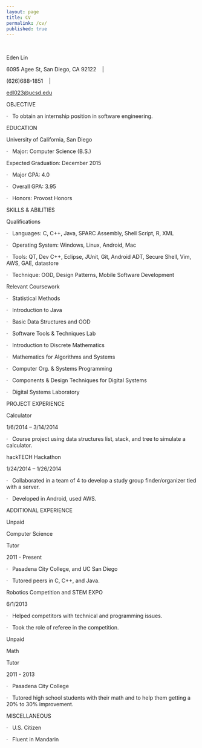 ```yaml
---
layout: page
title: CV
permalink: /cv/
published: true
---
```


‍

Eden Lin

6095 Agee St, San Diego, CA 92122    |    

(626)688-1851    |   

edl023@ucsd.edu

OBJECTIVE

·   To obtain an internship position in software engineering.

EDUCATION

University of California, San Diego

·   Major: Computer Science (B.S.)                                            

Expected Graduation: December 2015

·   Major GPA: 4.0

·   Overall GPA: 3.95

·   Honors: Provost Honors

SKILLS & ABILITIES

Qualifications

·   Languages: C, C++, Java, SPARC Assembly, Shell Script, R, XML

·   Operating System: Windows, Linux, Android, Mac

·   Tools: QT, Dev C++, Eclipse, JUnit, Git, Android ADT, Secure Shell, Vim, AWS, GAE, datastore

·   Technique: OOD, Design Patterns, Mobile Software Development

Relevant Coursework

·   Statistical Methods

·   Introduction to Java

·   Basic Data Structures and OOD

·   Software Tools & Techniques Lab

·   Introduction to Discrete Mathematics

·   Mathematics for Algorithms and Systems

·   Computer Org. & Systems Programming

·   Components
& Design Techniques for Digital Systems

·   Digital Systems Laboratory

PROJECT EXPERIENCE

Calculator

1/6/2014 – 3/14/2014

·   Course project using data structures
list, stack, and tree to simulate a calculator.

hackTECH Hackathon

1/24/2014 – 1/26/2014

·   Collaborated in a team of 4 to develop a study group finder/organizer
tied with a server.

·   Developed in Android, used AWS. 

ADDITIONAL EXPERIENCE

Unpaid 

Computer
Science

 Tutor

2011 - Present

·   Pasadena City College, and UC San Diego

·   Tutored peers in C, C++, and Java.

Robotics Competition and STEM
EXPO

6/1/2013

·   Helped competitors with technical
and programming issues.

·   Took the role of referee in the competition. 

Unpaid 

Math

 Tutor

2011 - 2013

·   Pasadena City College

·   Tutored high school students with
their math and to help them
getting a 20% to 30% improvement.

MISCELLANEOUS

·   U.S. Citizen

·   Fluent in Mandarin

 